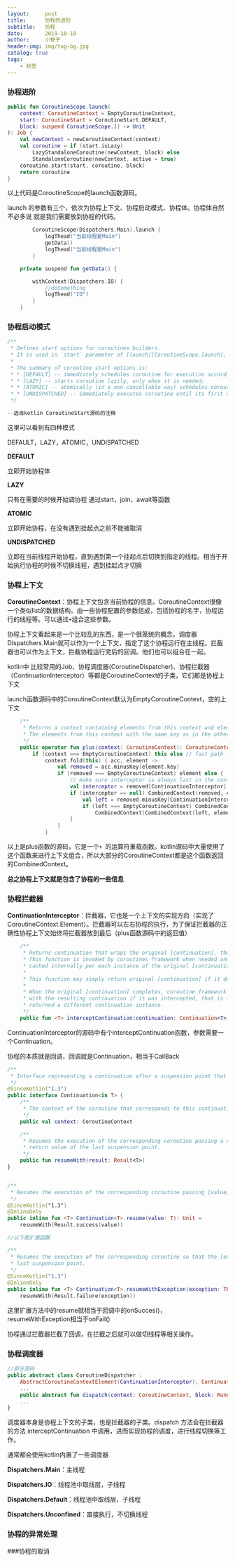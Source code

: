 ```yaml
---
layout:     post  
title:      协程的进阶 
subtitle:   协程
date:       2019-10-10
author:     小卷子
header-img: img/tag-bg.jpg
catalog: true
tags:
    - 标签
---
```




### 协程进阶

~~~kotlin
public fun CoroutineScope.launch(
    context: CoroutineContext = EmptyCoroutineContext,
    start: CoroutineStart = CoroutineStart.DEFAULT,
    block: suspend CoroutineScope.() -> Unit
): Job {
    val newContext = newCoroutineContext(context)
    val coroutine = if (start.isLazy)
        LazyStandaloneCoroutine(newContext, block) else
        StandaloneCoroutine(newContext, active = true)
    coroutine.start(start, coroutine, block)
    return coroutine
}
~~~

以上代码是CoroutineScope的launch函数源码。

launch 的参数有三个，依次为协程上下文、协程启动模式、协程体。协程体自然不必多说 就是我们需要放到协程的代码。



~~~kotlin
        CoroutineScope(Dispatchers.Main).launch {
            logThead("当前线程是Main")
            getData()
            logThead("当前线程是Main")
        }

    private suspend fun getData() {

        withContext(Dispatchers.IO) {
            //doSomething
            logThead("IO")
        }
    }
~~~



### 协程启动模式

```kotlin
/**
 * Defines start options for coroutines builders.
 * It is used in `start` parameter of [launch][CoroutineScope.launch], [async][CoroutineScope.async], and other coroutine builder functions.
 *
 * The summary of coroutine start options is:
 * * [DEFAULT] -- immediately schedules coroutine for execution according to its context;
 * * [LAZY] -- starts coroutine lazily, only when it is needed;
 * * [ATOMIC] -- atomically (in a non-cancellable way) schedules coroutine for execution according to its context;
 * * [UNDISPATCHED] -- immediately executes coroutine until its first suspension point _in the current thread_.
 */

--选自kotlin CoroutineStart源码的注释
```

这里可以看到有四种模式

DEFAULT，LAZY，ATOMIC，UNDISPATCHED

**DEFAULT**

立即开始协程体

**LAZY**

只有在需要的时候开始调协程 通过start，join，await等函数

**ATOMIC**

立即开始协程，在没有遇到挂起点之前不能被取消

**UNDISPATCHED**

立即在当前线程开始协程，直到遇到第一个挂起点后切换到指定的线程。相当于开始执行协程的时候不切换线程，遇到挂起点才切换



### 协程上下文

**CoroutineContext**：协程上下文包含当前协程的信息。CoroutineContext很像一个类似list的数据结构。由一些协程配置的参数组成，包括协程的名字，协程运行的线程等。可以通过`+`组合这些参数。

协程上下文看起来是一个比较乱的东西，是一个很笼统的概念。调度器Dispatchers.Main就可以作为一个上下文，指定了这个协程运行在主线程。拦截器也可以作为上下文，拦截协程运行完后的回调。他们也可以组合在一起。

kotlin中 比较常用的Job、协程调度器(CoroutineDispatcher)、协程拦截器（ContinuationInterceptor）等都是CoroutineContext的子类，它们都是协程上下文

launch函数源码中的CoroutineContext默认为EmptyCoroutineContext，空的上下文

~~~kotlin
    /**
     * Returns a context containing elements from this context and elements from  other [context].
     * The elements from this context with the same key as in the other one are dropped.
     */
    public operator fun plus(context: CoroutineContext): CoroutineContext =
        if (context === EmptyCoroutineContext) this else // fast path -- avoid lambda creation
            context.fold(this) { acc, element ->
                val removed = acc.minusKey(element.key)
                if (removed === EmptyCoroutineContext) element else {
                    // make sure interceptor is always last in the context (and thus is fast to get when present)
                    val interceptor = removed[ContinuationInterceptor]
                    if (interceptor == null) CombinedContext(removed, element) else {
                        val left = removed.minusKey(ContinuationInterceptor)
                        if (left === EmptyCoroutineContext) CombinedContext(element, interceptor) else
                            CombinedContext(CombinedContext(left, element), interceptor)
                    }
                }
            }

~~~

以上是plus函数的源码，它是一个`+	`的运算符重载函数。kotlin源码中大量使用了这个函数来进行上下文组合，所以大部分的CoroutineContext都是这个函数返回的CombinedContext。

**总之协程上下文就是包含了协程的一些信息**



### 协程拦截器

**ContinuationInterceptor**：拦截器，它也是一个上下文的实现方向（实现了CoroutineContext.Element）。拦截器可以左右协程的执行，为了保证拦截器的正确性协程上下文始终将拦截器放到最后（plus函数源码中的返回值）

~~~kotlin
    /**
     * Returns continuation that wraps the original [continuation], thus intercepting all resumptions.
     * This function is invoked by coroutines framework when needed and the resulting continuations are
     * cached internally per each instance of the original [continuation].
     *
     * This function may simply return original [continuation] if it does not want to intercept this particular continuation.
     *
     * When the original [continuation] completes, coroutine framework invokes [releaseInterceptedContinuation]
     * with the resulting continuation if it was intercepted, that is if `interceptContinuation` had previously
     * returned a different continuation instance.
     */
    public fun <T> interceptContinuation(continuation: Continuation<T>): Continuation<T>
~~~

ContinuationInterceptor的源码中有个interceptContinuation函数，参数需要一个Continuation。

协程的本质就是回调，回调就是Continuation，相当于CallBack

~~~kotlin
/**
 * Interface representing a continuation after a suspension point that returns a value of type `T`.
 */
@SinceKotlin("1.3")
public interface Continuation<in T> {
    /**
     * The context of the coroutine that corresponds to this continuation.
     */
    public val context: CoroutineContext

    /**
     * Resumes the execution of the corresponding coroutine passing a successful or failed [result] as the
     * return value of the last suspension point.
     */
    public fun resumeWith(result: Result<T>)
}


/**
 * Resumes the execution of the corresponding coroutine passing [value] as the return value of the last suspension point.
 */
@SinceKotlin("1.3")
@InlineOnly
public inline fun <T> Continuation<T>.resume(value: T): Unit =
    resumeWith(Result.success(value))

//以下是扩展函数

/**
 * Resumes the execution of the corresponding coroutine so that the [exception] is re-thrown right after the
 * last suspension point.
 */
@SinceKotlin("1.3")
@InlineOnly
public inline fun <T> Continuation<T>.resumeWithException(exception: Throwable): Unit =
    resumeWith(Result.failure(exception))
~~~

这里扩展方法中的resume就相当于回调中的onSucces()，resumeWithException相当于onFail()

协程通过拦截器拦截了回调，在拦截之后就可以做切线程等相关操作。



### 协程调度器

~~~kotlin
//部分源码
public abstract class CoroutineDispatcher :
    AbstractCoroutineContextElement(ContinuationInterceptor), ContinuationInterceptor {
    ...
    public abstract fun dispatch(context: CoroutineContext, block: Runnable)
    ...
}
~~~

调度器本身是协程上下文的子类，也是拦截器的子类。dispatch 方法会在拦截器的方法 interceptContinuation 中调用，进而实现协程的调度，进行线程切换等工作。

通常都会使用kotlin内置了一些调度器

**Dispatchers.Main**：主线程

**Dispatchers.IO**：线程池中取线层，子线程

**Dispatchers.Default**：线程池中取线层，子线程

**Dispatchers.Unconfined**：直接执行，不切换线程





### 协程的异常处理











###协程的取消



